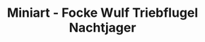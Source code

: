 ---
layout: product
title: "Miniart - Focke Wulf Triebflugel Nachtjager"
price: "5700" 
desc: "N/A"
img_path: "/assets/img/MI40013.webp"
brand: "N/A"
available: false
special_offer: false
new: false
soon: false
cat: "010000"
subcat: "010100"
subsubcat: "0N/A"
sifra: "MI40013"
popular: false
---